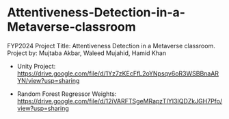 # Attentiveness-Detection-in-a-Metaverse-classroom
FYP2024 Project Title: Attentiveness Detection in a Metaverse classroom. Project by: Mujtaba Akbar, Waleed Mujahid, Hamid Khan

- Unity Project: https://drive.google.com/file/d/1Yz7zKEcFfL2oYNpsqv6oR3WSBBnaARYN/view?usp=sharing

- Random Forest Regressor Weights: https://drive.google.com/file/d/12iVARFTSgeMRapzTIYI3IQDZkJGH7Pfo/view?usp=sharing
